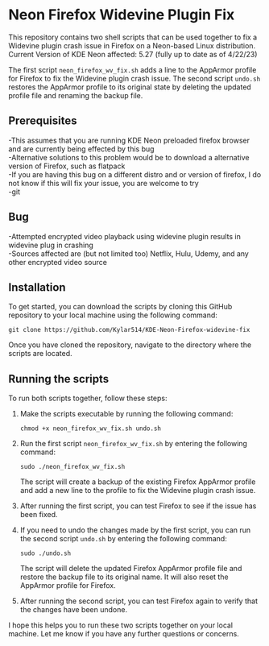 # Neon Firefox Widevine Plugin Fix

This repository contains two shell scripts that can be used together to fix a Widevine plugin crash issue in Firefox on a Neon-based Linux distribution. \
Current Version of KDE Neon affected: 5.27 (fully up to date as of 4/22/23)

The first script `neon_firefox_wv_fix.sh` adds a line to the AppArmor profile for Firefox to fix the Widevine plugin crash issue. The second script `undo.sh` restores the AppArmor profile to its original state by deleting the updated profile file and renaming the backup file.

## Prerequisites
 -This assumes that you are running KDE Neon preloaded firefox browser and are currently being effected by this bug \
 -Alternative solutions to this problem would be to download a alternative version of Firefox, such as flatpack \
 -If you are having this bug on a different distro and or version of firefox, I do not know if this will fix your issue, you are welcome to try \
 -git
 
## Bug
 -Attempted encrypted video playback using widevine plugin results in widevine plug in crashing \
 -Sources affected are (but not limited too) Netflix, Hulu, Udemy, and any other encrypted video source


## Installation

To get started, you can download the scripts by cloning this GitHub repository to your local machine using the following command:

```
git clone https://github.com/Kylar514/KDE-Neon-Firefox-widevine-fix
```

Once you have cloned the repository, navigate to the directory where the scripts are located.

## Running the scripts

To run both scripts together, follow these steps:

1. Make the scripts executable by running the following command:

   ```
   chmod +x neon_firefox_wv_fix.sh undo.sh
   ```

2. Run the first script `neon_firefox_wv_fix.sh` by entering the following command:

   ```
   sudo ./neon_firefox_wv_fix.sh
   ```

   The script will create a backup of the existing Firefox AppArmor profile and add a new line to the profile to fix the Widevine plugin crash issue.

3. After running the first script, you can test Firefox to see if the issue has been fixed.

4. If you need to undo the changes made by the first script, you can run the second script `undo.sh` by entering the following command:

   ```
   sudo ./undo.sh
   ```

   The script will delete the updated Firefox AppArmor profile file and restore the backup file to its original name. It will also reset the AppArmor profile for Firefox.

5. After running the second script, you can test Firefox again to verify that the changes have been undone.

I hope this helps you to run these two scripts together on your local machine. Let me know if you have any further questions or concerns.
